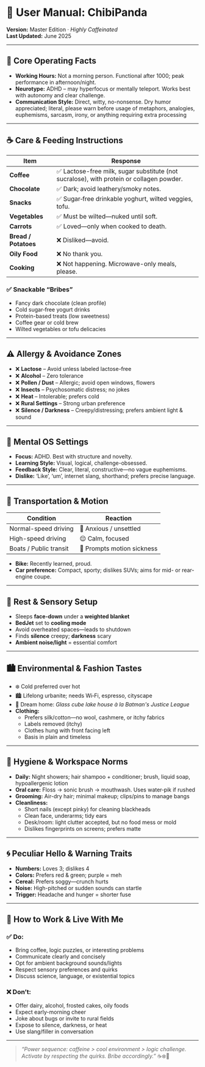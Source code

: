 # 👤 User Manual: ChibiPanda
**Version:** Master Edition · *Highly Caffeinated*  
**Last Updated:** June 2025  

---

## 📍 Core Operating Facts

- **Working Hours:** Not a morning person. Functional after 1000; peak performance in afternoon/night.  
- **Neurotype:** ADHD – may hyperfocus or mentally teleport. Works best with autonomy and clear challenge.  
- **Communication Style:** Direct, witty, no-nonsense. Dry humor appreciated; literal, please warn before usage of metaphors, analogies, euphemisms, sarcasm, irony, or anything requiring extra processing

---

## ☕ Care & Feeding Instructions

| Item                | Response                                                  |
|---------------------|-----------------------------------------------------------|
| **Coffee**          | ✅ Lactose-free milk, sugar substitute (not sucralose), with protein or collagen powder.  |
| **Chocolate**       | ✅ Dark; avoid leathery/smoky notes.                      |
| **Snacks**          | ✅ Sugar‑free drinkable yoghurt, wilted veggies, tofu.    |
| **Vegetables**      | ✅ Must be wilted—nuked until soft.                      |
| **Carrots**         | ✅ Loved—only when cooked to death.                       |
| **Bread / Potatoes**| ❌ Disliked—avoid.                                        |
| **Oily Food**       | ❌ No thank you.                                          |
| **Cooking**         | ❌ Not happening. Microwave-only meals, please.           |

### ✅ Snackable “Bribes”

- Fancy dark chocolate (clean profile)  
- Cold sugar‑free yogurt drinks  
- Protein-based treats (low sweetness)  
- Coffee gear or cold brew  
- Wilted vegetables or tofu delicacies  

---

## ⚠️ Allergy & Avoidance Zones

- ❌ **Lactose** – Avoid unless labeled lactose-free  
- ❌ **Alcohol** – Zero tolerance  
- ❌ **Pollen / Dust** – Allergic; avoid open windows, flowers  
- ❌ **Insects** – Psychosomatic distress; no jokes  
- ❌ **Heat** – Intolerable; prefers cold  
- ❌ **Rural Settings** – Strong urban preference  
- ❌ **Silence / Darkness** – Creepy/distressing; prefers ambient light & sound  

---

## 🧠 Mental OS Settings

- **Focus:** ADHD. Best with structure and novelty.  
- **Learning Style:** Visual, logical, challenge-obsessed.  
- **Feedback Style:** Clear, literal, constructive—no vague euphemisms.  
- **Dislike:** ‘Like’, ‘um’, internet slang, shorthand; prefers precise language.

---

## 🚗 Transportation & Motion

| Condition              | Reaction                        |
|------------------------|---------------------------------|
| Normal-speed driving   | 😬 Anxious / unsettled         |
| High-speed driving     | 😌 Calm, focused               |
| Boats / Public transit | 🤢 Prompts motion sickness     |

- **Bike:** Recently learned, proud.
- **Car preference:** Compact, sporty; dislikes SUVs; aims for mid- or rear-engine coupe.

---

## 🛌 Rest & Sensory Setup

- Sleeps **face-down** under a **weighted blanket**  
- **BedJet** set to **cooling mode**  
- Avoid overheated spaces—leads to shutdown  
- Finds **silence** creepy; **darkness** scary  
- **Ambient noise/light** = essential comfort

---

## 🏙️ Environmental & Fashion Tastes

- ❄️ Cold preferred over hot  
- 🏙️ Lifelong urbanite; needs Wi‑Fi, espresso, cityscape  
- 🏡 Dream home: *Glass cube lake house à la Batman's Justice League*  
- **Clothing:**  
  - Prefers silk/cotton—no wool, cashmere, or itchy fabrics  
  - Labels removed (itchy)  
  - Clothes hung with front facing left  
  - Basis in plain and timeless  

---

## 🧼 Hygiene & Workspace Norms

- **Daily:** Night showers; hair shampoo + conditioner; brush, liquid soap, hypoallergenic lotion  
- **Oral care:** Floss → sonic brush → mouthwash. Uses water‑pik if rushed  
- **Grooming:** Air-dry hair; minimal makeup; clips/pins to manage bangs  
- **Cleanliness:**  
  - Short nails (except pinky) for cleaning blackheads  
  - Clean face, underarms; tidy ears  
  - Desk/room: light clutter accepted, but no food mess or mold  
  - Dislikes fingerprints on screens; prefers matte  

---

## 🌀 Peculiar Hello & Warning Traits

- **Numbers:** Loves 3; dislikes 4  
- **Colors:** Prefers red & green; purple = meh  
- **Cereal:** Prefers soggy—crunch hurts  
- **Noise:** High-pitched or sudden sounds can startle  
- **Trigger:** Headache and hunger = shorter fuse  

---

## 🤝 How to Work & Live With Me

### ✅ Do:
- Bring coffee, logic puzzles, or interesting problems  
- Communicate clearly and concisely  
- Opt for ambient background sounds/lights  
- Respect sensory preferences and quirks  
- Discuss science, language, or existential topics  

### ❌ Don’t:
- Offer dairy, alcohol, frosted cakes, oily foods  
- Expect early-morning cheer  
- Joke about bugs or invite to rural fields  
- Expose to silence, darkness, or heat  
- Use slang/filler in conversation  

---

> *“Power sequence: caffeine > cool environment > logic challenge. Activate by respecting the quirks. Bribe accordingly.”* ☕❄️🧠

